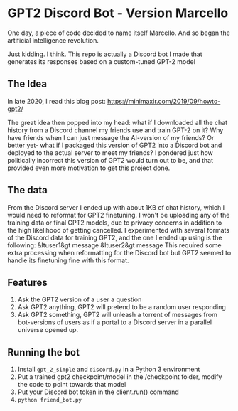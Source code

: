 # GPT2 Discord Bot - Version Marcello
One day, a piece of code decided to name itself Marcello. And so began the artificial intelligence revolution.

Just kidding. I think. This repo is actually a Discord bot I made that generates its responses based on a custom-tuned GPT-2 model

## The Idea
In late 2020, I read this blog post: https://minimaxir.com/2019/09/howto-gpt2/

The great idea then popped into my head: what if I downloaded all the chat history from a Discord channel my friends use and train GPT-2 on it? Why have friends when I can just message the AI-version of my friends? Or better yet- what if I packaged this version of GPT2 into a Discord bot and deployed to the actual server to meet my friends? I pondered just how politically incorrect this version of GPT2 would turn out to be, and that provided even more motivation to get this project done. 

## The data
From the Discord server I ended up with about 1KB of chat history, which I would need to reformat for GPT2 finetuning. I won't be uploading any of the training data or final GPT2 models, due to privacy concerns in addition to the high likelihood of getting cancelled. 
I experimented with several formats of the Discord data for training GPT2, and the one I ended up using is the following:
&ltuser1&gt message &ltuser2&gt message
This required some extra processing when reformatting for the Discord bot but GPT2 seemed to handle its finetuning fine with this format.

## Features
1. Ask the GPT2 version of a user a question
2. Ask GPT2 anything, GPT2 will pretend to be a random user responding
3. Ask GPT2 something, GPT2 will unleash a torrent of messages from bot-versions of users as if a portal to a Discord server in a parallel universe opened up.

## Running the bot
1. Install `gpt_2_simple` and `discord.py` in a Python 3 environment
2. Put a trained gpt2 checkpoint/model in the /checkpoint folder, modify the code to point towards that model
3. Put your Discord bot token in the client.run() command
4. `python friend_bot.py`
